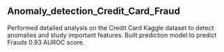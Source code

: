 ## Anomaly_detection_Credit_Card_Fraud
Performed detailed analysis on the Credit Card Kaggle dataset to detect anomalies and study important features. Built prediction model to predict Frauds 0.93 AUROC score.
